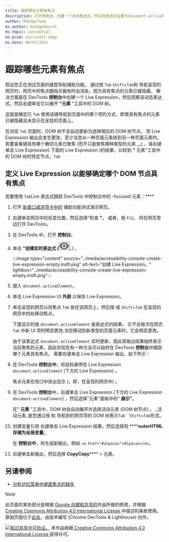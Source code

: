 ```yaml
---
title: 跟踪哪些元素有焦点
description: 打开控制台，创建一个动态表达式，然后将表达式设置为document.activeElement。
author: MSEdgeTeam
ms.author: msedgedevrel
ms.topic: conceptual
ms.prod: microsoft-edge
ms.date: 06/07/2021
---
```

<!-- Copyright Kayce Basques

   Licensed under the Apache License, Version 2.0 (the "License");
   you may not use this file except in compliance with the License.
   You may obtain a copy of the License at

       https://www.apache.org/licenses/LICENSE-2.0

   Unless required by applicable law or agreed to in writing, software
   distributed under the License is distributed on an "AS IS" BASIS,
   WITHOUT WARRANTIES OR CONDITIONS OF ANY KIND, either express or implied.
   See the License for the specific language governing permissions and
   limitations under the License.  -->
# <a name="track-which-element-has-focus"></a>跟踪哪些元素有焦点

假设您正在测试页面的键盘导航辅助功能。  通过按 `Tab` `Shift`+`Tab`和 导航呈现的网页时，网页中的焦点圈指示器有时会消失，因为具有焦点的元素已被隐藏。  解决方案是在 DevTools **控制台**中创建一个 Live Expression，然后观察该动态表达式，然后右键单击它以展开 **"元素** "工具中的 DOM 树。

这就是确定已 `Tab` 使用该键导航到页面中的哪个项的方式，即使具有焦点的元素已被隐藏且未显示在呈现的页面上。

在浏览 `Tab` 页面时，DOM 树不会自动更新为选择相应的 DOM 树节点。  但 Live Expression 输出会发生更改，至少当您从一种页面元素转到另一种页面元素时。  若要查看键具有哪个确切元素已聚焦 (而不只是聚焦哪种类型的元素 __) ，请右键单击 Live Expression) 下面的 Live Expression (的结果，以转到 **"** 元素"工具中的 DOM 树的特定节点。`Tab`


## <a name="defining-a-live-expression-to-be-able-to-determine-which-dom-node-has-focus"></a>定义 Live Expression 以能够确定哪个 DOM 节点具有焦点

若要使用 `Tab`Live 表达式跟踪 DevTools 中控制台中的 -focused 元素：****

1. 打开 [新窗口或选项卡中的](https://microsoftedge.github.io/Demos/devtools-a11y-testing/) 辅助功能测试演示网页。

1. 右键单击网页中的任意位置，然后选择"检查 **"**。  或者，按 `F12`。  将在网页旁边打开 DevTools。

1. 在 DevTools 中，打开 **控制台**。

1. 单击 **"创建实时表达式 (**![创建实时表达式"](../media/create-live-expression-icon.msft.png)。) 。

   :::image type="content" source="../media/accessibility-console-create-live-expression-empty.msft.png" alt-text="创建 Live Expression。" lightbox="../media/accessibility-console-create-live-expression-empty.msft.png":::

1. 键入 `document.activeElement`。

1. 单击 Live Expression UI **外部** 以保存 Live Expression。

1. 单击呈现的网页以将焦点 `Tab` 放在该网页上，然后按 或 `Shift`+`Tab` 在呈现的网页中四处移动焦点。

   下面显示的值 `document.activeElement` 是表达式的结果。  它不会每次在网页 `Tab` 中新 UI 项时明显更改;当您移动到新类型的页面元素时，它会明显更改。

   由于该表达式 `document.activeElement` 实时更新，因此其输出结果始终表示当前聚焦的元素，因此你现在有一种方法可以始终在 DevTools **控制台**中跟踪哪个元素具有焦点。  需要右键单击 Live Expression 输出，如下所示：

1. 在 DevTools **控制台中**，将鼠标悬停在 Live Expression `document.activeElement` (下方的 Live Expression) 。

   焦点元素在视口中突出显示 (，即，在呈现的网页中) 。

1. 在 DevTools **控制台**中，右键单击 Live Expression (下方的 Live Expression `document.activeElement`) ，然后选择"元素"面板中的" **展示"**。 

   在" **元素** "工具中，DOM 树会自动展开并选择活动元素 (DOM 树节点) 。  _活动元素_是您通过按 和 导航到的网页项的 DOM 树表示`Tab``Shift`+`Tab`形式。

   <!-- Another right-click command on the Live Expression result is **Store outerHTML as global variable**, which is different than the command discussed below.  If you select that command, an expandable element such as `<input id="freedonation" class="smallinput">` is output in the **Console**. -->

1. 创建变量引用<!--why do we call it a "variable reference"? is that wording correct? --> 右键单击 Live Expression 结果，然后选择将 ******outerHTML 存储为全局变量**。<!--upstream doc (click "here" below) omits "outerHTML".  which is correct?-->

   在 **控制台中**，将生成新输出，例如 `<a href="#alpacas">Alpacas</a>`。

1. 右键单击新输出，然后选择 **CopyCopy****** >  元素。<!--correct; do these steps make sense?-->

<!--
how is it "outer HTML"?
what are we supposed to do w/ this "global variable"?
what are we supposed to use this "global variable" for?
why is it called a "global variable"?
what's the name of the global variable?
-->


<!-- ====================================================================== -->
## <a name="see-also"></a>另请参阅

*  [分析边栏菜单中键盘焦点的缺失](test-analyze-no-focus-indicator.md)


<!-- ====================================================================== -->
> [!NOTE]
> 此页面的某些部分是根据 [Google 创建和共享的](https://developers.google.com/terms/site-policies)作品所做的修改，并根据[ Creative Commons Attribution 4.0 International License ](https://creativecommons.org/licenses/by/4.0)中描述的条款使用。
> 原始页面位于[此处](https://developer.chrome.com/docs/devtools/accessibility/focus/)，由技术编写 (Chrome DevTools & Lighthouse) 创作。[](https://developers.google.com/web/resources/contributors/kaycebasques)

[![知识共享许可协议。](https://i.creativecommons.org/l/by/4.0/88x31.png)](https://creativecommons.org/licenses/by/4.0)
本作品根据[ Creative Commons Attribution 4.0 International License ](https://creativecommons.org/licenses/by/4.0)获得许可。
